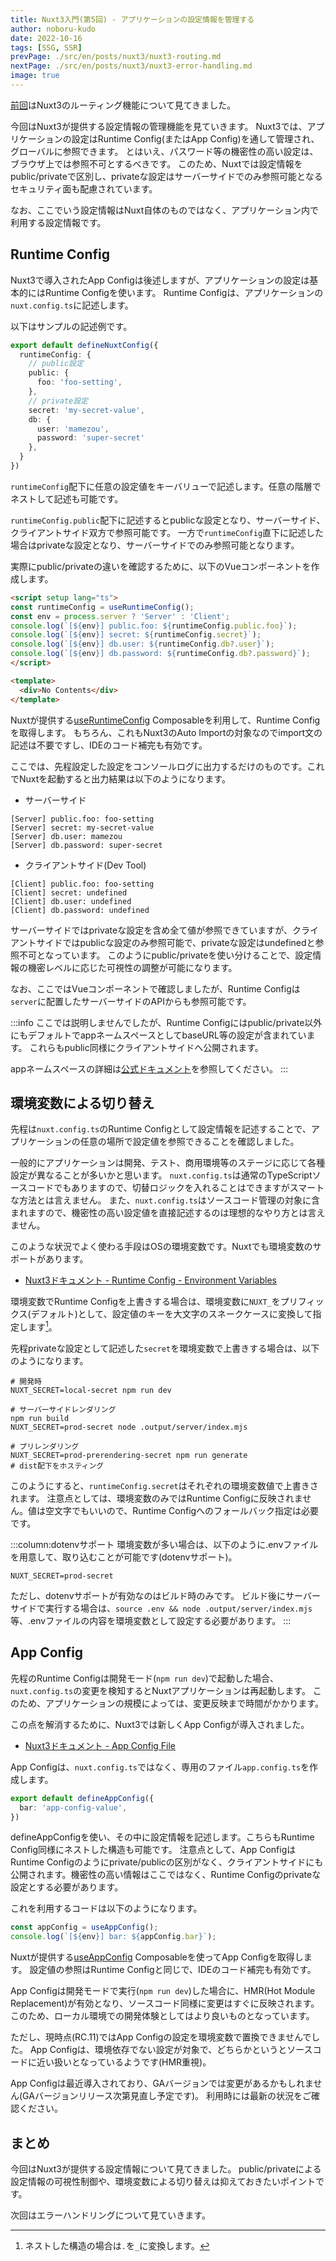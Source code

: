 ```yaml
---
title: Nuxt3入門(第5回) - アプリケーションの設定情報を管理する
author: noboru-kudo
date: 2022-10-16
tags: [SSG, SSR]
prevPage: ./src/en/posts/nuxt3/nuxt3-routing.md
nextPage: ./src/en/posts/nuxt3/nuxt3-error-handling.md
image: true
---
```


[前回](/nuxt/nuxt3-routing/)はNuxt3のルーティング機能について見てきました。

今回はNuxt3が提供する設定情報の管理機能を見ていきます。
Nuxt3では、アプリケーションの設定はRuntime Config(またはApp Config)を通して管理され、グローバルに参照できます。
とはいえ、パスワード等の機密性の高い設定は、ブラウザ上では参照不可とするべきです。
このため、Nuxtでは設定情報をpublic/privateで区別し、privateな設定はサーバーサイドでのみ参照可能となるセキュリティ面も配慮されています。

なお、ここでいう設定情報はNuxt自体のものではなく、アプリケーション内で利用する設定情報です。


## Runtime Config

Nuxt3で導入されたApp Configは後述しますが、アプリケーションの設定は基本的にはRuntime Configを使います。
Runtime Configは、アプリケーションの`nuxt.config.ts`に記述します。

以下はサンプルの記述例です。

```typescript
export default defineNuxtConfig({
  runtimeConfig: {
    // public設定
    public: {
      foo: 'foo-setting',
    },
    // private設定
    secret: 'my-secret-value',
    db: {
      user: 'mamezou',
      password: 'super-secret'
    },
  }
})
```
`runtimeConfig`配下に任意の設定値をキーバリューで記述します。任意の階層でネストして記述も可能です。

`runtimeConfig.public`配下に記述するとpublicな設定となり、サーバーサイド、クライアントサイド双方で参照可能です。
一方で`runtimeConfig`直下に記述した場合はprivateな設定となり、サーバーサイドでのみ参照可能となります。

実際にpublic/privateの違いを確認するために、以下のVueコンポーネントを作成します。

```html
<script setup lang="ts">
const runtimeConfig = useRuntimeConfig();
const env = process.server ? 'Server' : 'Client';
console.log(`[${env}] public.foo: ${runtimeConfig.public.foo}`);
console.log(`[${env}] secret: ${runtimeConfig.secret}`);
console.log(`[${env}] db.user: ${runtimeConfig.db?.user}`);
console.log(`[${env}] db.password: ${runtimeConfig.db?.password}`);
</script>

<template>
  <div>No Contents</div>
</template>
```

Nuxtが提供する[useRuntimeConfig](https://nuxt.com/docs/api/composables/use-runtime-config) Composableを利用して、Runtime Configを取得します。
もちろん、これもNuxt3のAuto Importの対象なのでimport文の記述は不要ですし、IDEのコード補完も有効です。

ここでは、先程設定した設定をコンソールログに出力するだけのものです。これでNuxtを起動すると出力結果は以下のようになります。

- サーバーサイド
```
[Server] public.foo: foo-setting
[Server] secret: my-secret-value
[Server] db.user: mamezou
[Server] db.password: super-secret
```

- クライアントサイド(Dev Tool)
```
[Client] public.foo: foo-setting
[Client] secret: undefined
[Client] db.user: undefined
[Client] db.password: undefined
```

サーバーサイドではprivateな設定を含め全て値が参照できていますが、クライアントサイドではpublicな設定のみ参照可能で、privateな設定はundefinedと参照不可となっています。
このようにpublic/privateを使い分けることで、設定情報の機密レベルに応じた可視性の調整が可能になります。

なお、ここではVueコンポーネントで確認しましたが、Runtime Configは`server`に配置したサーバーサイドのAPIからも参照可能です。

:::info
ここでは説明しませんでしたが、Runtime Configにはpublic/private以外にもデフォルトでappネームスペースとしてbaseURL等の設定が含まれています。
これらもpublic同様にクライアントサイドへ公開されます。

appネームスペースの詳細は[公式ドキュメント](https://nuxt.com/docs/api/configuration/nuxt-config#runtimeconfig)を参照してください。
:::

## 環境変数による切り替え
先程は`nuxt.config.ts`のRuntime Configとして設定情報を記述することで、アプリケーションの任意の場所で設定値を参照できることを確認しました。

一般的にアプリケーションは開発、テスト、商用環境等のステージに応じて各種設定が異なることが多いかと思います。
`nuxt.config.ts`は通常のTypeScriptソースコードでもありますので、切替ロジックを入れることはできますがスマートな方法とは言えません。
また、`nuxt.config.ts`はソースコード管理の対象に含まれますので、機密性の高い設定値を直接記述するのは理想的なやり方とは言えません。

このような状況でよく使わる手段はOSの環境変数です。Nuxtでも環境変数のサポートがあります。

- [Nuxt3ドキュメント - Runtime Config - Environment Variables](https://nuxt.com/docs/guide/going-further/runtime-config#environment-variables)

環境変数でRuntime Configを上書きする場合は、環境変数に`NUXT_`をプリフィックス(デフォルト)として、設定値のキーを大文字のスネークケースに変換して指定します[^1]。

[^1]: ネストした構造の場合は`.`を`_`に変換します。

先程privateな設定として記述した`secret`を環境変数で上書きする場合は、以下のようになります。

```shell
# 開発時
NUXT_SECRET=local-secret npm run dev

# サーバーサイドレンダリング
npm run build
NUXT_SECRET=prod-secret node .output/server/index.mjs

# プリレンダリング
NUXT_SECRET=prod-prerendering-secret npm run generate
# dist配下をホスティング
```

このようにすると、`runtimeConfig.secret`はそれぞれの環境変数値で上書きされます。
注意点としては、環境変数のみではRuntime Configに反映されません。値は空文字でもいいので、Runtime Configへのフォールバック指定は必要です。

:::column:dotenvサポート
環境変数が多い場合は、以下のように.envファイルを用意して、取り込むことが可能です(dotenvサポート)。

```text
NUXT_SECRET=prod-secret
```

ただし、dotenvサポートが有効なのはビルド時のみです。
ビルド後にサーバーサイドで実行する場合は、`source .env && node .output/server/index.mjs`等、.envファイルの内容を環境変数として設定する必要があります。
:::

## App Config

先程のRuntime Configは開発モード(`npm run dev`)で起動した場合、`nuxt.config.ts`の変更を検知するとNuxtアプリケーションは再起動します。
このため、アプリケーションの規模によっては、変更反映まで時間がかかります。

この点を解消するために、Nuxt3では新しくApp Configが導入されました。

- [Nuxt3ドキュメント - App Config File](https://nuxt.com/docs/guide/directory-structure/app.config)

App Configは、`nuxt.config.ts`ではなく、専用のファイル`app.config.ts`を作成します。

```typescript
export default defineAppConfig({
  bar: 'app-config-value',
})
```

defineAppConfigを使い、その中に設定情報を記述します。こちらもRuntime Config同様にネストした構造も可能です。
注意点として、App ConfigはRuntime Configのようにprivate/publicの区別がなく、クライアントサイドにも公開されます。機密性の高い情報はここではなく、Runtime Configのprivateな設定とする必要があります。

これを利用するコードは以下のようになります。

```typescript
const appConfig = useAppConfig();
console.log(`[${env}] bar: ${appConfig.bar}`);
```

Nuxtが提供する[useAppConfig](https://nuxt.com/docs/api/composables/use-app-config) Composableを使ってApp Configを取得します。
設定値の参照はRuntime Configと同じで、IDEのコード補完も有効です。 

App Configは開発モードで実行(`npm run dev`)した場合に、HMR(Hot Module Replacement)が有効となり、ソースコード同様に変更はすぐに反映されます。
このため、ローカル環境での開発体験としてはより良いものとなっています。

ただし、現時点(RC.11)ではApp Configの設定を環境変数で置換できませんでした。
App Configは、環境依存でない設定が対象で、どちらかというとソースコードに近い扱いとなっているようです(HMR重視)。

App Configは最近導入されており、GAバージョンでは変更があるかもしれません(GAバージョンリリース次第見直し予定です)。
利用時には最新の状況をご確認ください。

## まとめ

今回はNuxt3が提供する設定情報について見てきました。
public/privateによる設定情報の可視性制御や、環境変数による切り替えは抑えておきたいポイントです。

次回はエラーハンドリングについて見ていきます。
